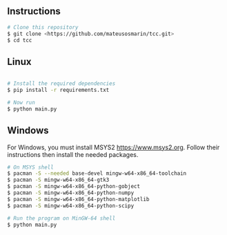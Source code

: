 ## Instructions

```bash
# Clone this repository
$ git clone <https://github.com/mateusosmarin/tcc.git>
$ cd tcc
```

## Linux

```bash

# Install the required dependencies
$ pip install -r requirements.txt

# Now run
$ python main.py
```

## Windows

For Windows, you must install MSYS2 <https://www.msys2.org>. Follow their instructions then install the needed packages.

```bash
# On MSYS shell
$ pacman -S --needed base-devel mingw-w64-x86_64-toolchain
$ pacman -S mingw-w64-x86_64-gtk3
$ pacman -S mingw-w64-x86_64-python-gobject
$ pacman -S mingw-w64-x86_64-python-numpy
$ pacman -S mingw-w64-x86_64-python-matplotlib
$ pacman -S mingw-w64-x86_64-python-scipy

# Run the program on MinGW-64 shell
$ python main.py
```
